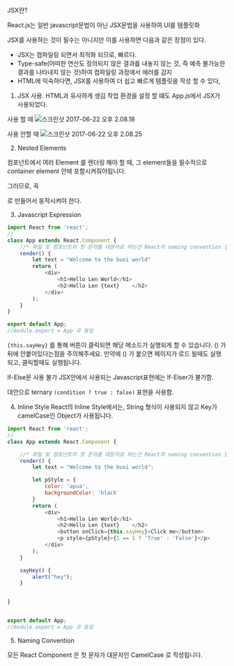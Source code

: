 JSX란?

React.js는 일반 javascript문법이 아닌 JSX문법을 사용하여 UI를 템플릿화

JSX를 사용하는 것이 필수는 아니지만 이를 사용하면 다음과 같은 장점이 있다.
  -  JSX는 컴파일링 되면서 최적화 되므로, 빠르다.
  - Type-safe(어떠한 연산도 정의되지 않은 결과를 내놓지 않는 것, 즉 예측 불가능한 결과를 나타내지 않는 것)하여 컴파일링 과정에서 에러를 감지
  - HTML에 익숙하다면, JSX를 사용하여 더 쉽고 빠르게 템플릿을 작성 할 수 있다,

1. JSX 사용.
HTML과 유사하게 생김
작업 환경을 설정 할 떄도 App.js에서 JSX가 사용되었다.

사용 할 때
![스크린샷 2017-06-22 오후 2.08.18](http://i.imgur.com/y2CLrOG.png)

사용 안할 때
![스크린샷 2017-06-22 오후 2.08.25](http://i.imgur.com/V24aRMR.png)

2. Nested Elements

컴포넌트에서 여러 Element 를 렌더링 해야 할 때, 그 element들을 필수적으로 container element 안에 포함시켜줘야됩니다.

그러므로, 꼭 <div>로 만들어서 동작시켜야 한다.

3. Javascript Expression

```Javascript
import React from 'react';
//
class App extends React.Component {
    //* 파일 및 컴포넌트의 첫 문자를 대문자로 하는건 React의 naming convention 입니다.
    render() {
        let text = "Welcome to the buxi world"
        return (
            <div>
                <h1>Hello Len World</h1>
                <h2>Hello Len {text}    </h2>
            </div>
        );
    }
}

export default App;
//module.export = App 과 동일
```

`{this.sayHey}` 를 통해 버튼이 클릭되면 해당 메소드가 실행되게 할 수 있습니다.  () 가 뒤에 안붙어있다는점을 주의해주세요. 만약에 () 가 붙으면 페이지가 로드 될때도 실행되고, 클릭할때도 실행됩니다.

If-Else문 사용 불가
JSX안에서 사용되는 Javascript표현에는 If-Elser가 불가함.

대안으로 ternary `(condition ? true : false)` 표현을 사용함.

4. Inline Style
React의 Inline Style에서는, String 형식이 사용되지 않고 Key가 camelCase인 Object가 사용됩니다.

```Javascript
import React from 'react';
//
class App extends React.Component {

    //* 파일 및 컴포넌트의 첫 문자를 대문자로 하는건 React의 naming convention 입니다.
    render() {
        let text = "Welcome to the buxi world";

        let pStyle = {
            color: 'apua',
            backgroundColor: 'black'
        }
        return (
            <div>
                <h1>Hello Len World</h1>
                <h2>Hello Len {text}    </h2>
                <button onClick={this.sayHey}>Click me</button>
                <p style={pStyle}>{1 == 1 ? 'True' : 'False'}</p>
            </div>
        );
    }

    sayHey() {
        alert("hey");
    }


}


export default App;
//module.export = App 과 동일
```
5. Naming Convention

모든 React Component 은 첫 문자가 대문자인 CamelCase 로 작성됩니다.

